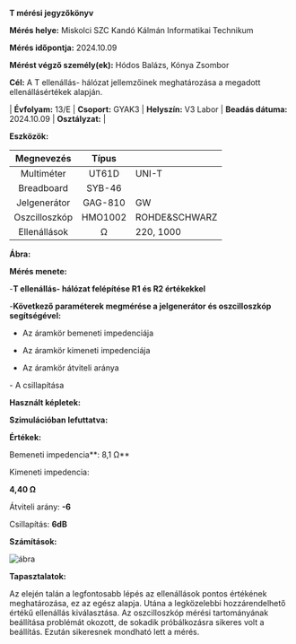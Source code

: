 

**T mérési jegyzőkönyv**

**Mérés helye:** Miskolci SZC Kandó Kálmán Informatikai Technikum

**Mérés időpontja:** 2024.10.09

**Mérést végző személy(ek):** Hódos Balázs, Kónya Zsombor

**Cél:** A T ellenállás- hálózat jellemzőinek meghatározása a megadott ellenállásértékek alapján.

| **Évfolyam:** 13/E | **Csoport:** GYAK3 | **Helyszín:** V3 Labor | **Beadás dátuma:** 2024.10.09 | **Osztályzat:** |

**Eszközök:**

| Megnevezés | Típus |  |
| :---: | :---: | ----- |
| Multiméter | UT61D | UNI-T |
| Breadboard | SYB-46 |  |
| Jelgenerátor | GAG-810 | GW |
| Oszcilloszkóp | HMO1002 | ROHDE\&SCHWARZ |
| Ellenállások | Ω | 220, 1000 |

**Ábra:**

**Mérés menete:**

\-**T ellenállás- hálózat felépítése R1 és R2 értékekkel**

\-**Következő paraméterek megmérése a jelgenerátor és oszcilloszkóp segítségével:**

- Az áramkör bemeneti impedenciája

- Az áramkör kimeneti impedenciája

- Az áramkör átviteli aránya

\- A csillapítása

**Használt képletek:**

**Szimulációban lefuttatva:**

**Értékek:**

Bemeneti impedencia**: 8,1 Ω**

Kimeneti impedencia:

**4,40 Ω**

Átviteli arány: **\-6**

Csillapítás: **6dB**

**Számítások:**

![ábra](https://github.com/user-attachments/assets/1641bbd8-e537-4fc1-bc97-f270e957c6b4)


**Tapasztalatok:**

Az elején talán a legfontosabb lépés az ellenállások pontos értékének meghatározása, ez az egész alapja. Utána a legközelebbi hozzárendelhető értékű ellenállás kiválasztása. Az oszcilloszkóp mérési tartományának beállítása problémát okozott, de sokadik próbálkozásra sikeres volt a beállítás. Ezután sikeresnek mondható lett a mérés.


